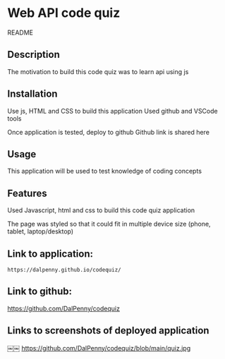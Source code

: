 # Web API code quiz
README 


## Description

The motivation to build this code quiz was to learn api using js


## Installation

Use js, HTML and CSS to build this application
Used github and VSCode tools

Once application is tested, deploy to github
Github link is shared here 


## Usage

This application will be used to test knowledge of coding concepts


## Features

Used Javascript, html and css to build this code quiz application 

The page was styled so that it could fit in multiple device size (phone, tablet, laptop/desktop) 


## Link to application: 
    https://dalpenny.github.io/codequiz/
   
## Link to github: 
   https://github.com/DalPenny/codequiz 

## Links to screenshots of deployed application
￼￼
    https://github.com/DalPenny/codequiz/blob/main/quiz.jpg
